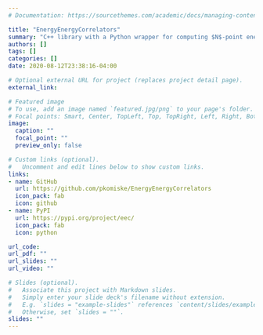 ```yaml
---
# Documentation: https://sourcethemes.com/academic/docs/managing-content/

title: "EnergyEnergyCorrelators"
summary: "C++ library with a Python wrapper for computing $N$-point energy-energy correlators and related high-dimensional structures. Utilizes the BOOST histogram library for simple, efficient, and flexible binning of distributions."
authors: []
tags: []
categories: []
date: 2020-08-12T23:38:16-04:00

# Optional external URL for project (replaces project detail page).
external_link:

# Featured image
# To use, add an image named `featured.jpg/png` to your page's folder.
# Focal points: Smart, Center, TopLeft, Top, TopRight, Left, Right, BottomLeft, Bottom, BottomRight.
image:
  caption: ""
  focal_point: ""
  preview_only: false

# Custom links (optional).
#   Uncomment and edit lines below to show custom links.
links:
- name: GitHub
  url: https://github.com/pkomiske/EnergyEnergyCorrelators
  icon_pack: fab
  icon: github
- name: PyPI
  url: https://pypi.org/project/eec/
  icon_pack: fab
  icon: python

url_code:
url_pdf: ""
url_slides: ""
url_video: ""

# Slides (optional).
#   Associate this project with Markdown slides.
#   Simply enter your slide deck's filename without extension.
#   E.g. `slides = "example-slides"` references `content/slides/example-slides.md`.
#   Otherwise, set `slides = ""`.
slides: ""
---
```

